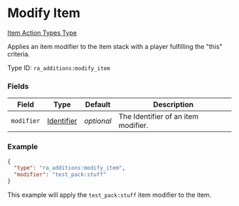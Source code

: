 # Modify Item
[Item Action Types Type](../item_action_types_types.md)

Applies an item modifier to the item stack with a player fulfilling the "this" criteria.

Type ID: `ra_additions:modify_item`
### Fields
Field | Type | Default | Description
------|------|---------|-------------
`modifier` | [Identifier](../data_types/identifier.md) | _optional_ | The Identifier of an item modifier.

### Example
```json
{
  "type": "ra_additions:modify_item",
  "modifier": "test_pack:stuff"
}
```
This example will apply the `test_pack:stuff` item modifier to the item.